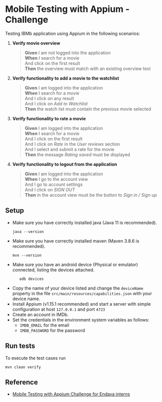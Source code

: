 # Mobile Testing with Appium - Challenge  

Testing IBMb application using Appium in the following scenarios:  

1. **Verify movie overview**  
   > **Given** I am not logged into the application  
   > **When** I search for a movie  
   > And click on the first result  
   > **Then** the overview must match with an existing overview text    

2. **Verify functionality to add a movie to the watchlist**  
   > **Given** I am logged into the application  
   > **When** I search for a movie  
   > And I click on any result  
   > And I click on *Add to Watchlist*  
   > **Then** the watch list must contain the previous movie selected  
   
3. **Verify functionality to rate a movie**  
   > **Given** I am logged into the application  
   > **When** I search for a movie  
   > And I click on the first result  
   > And I click on *Rate* in the *User reviews* section      
   > And I select and submit a rate for the movie  
   > **Then** the message *Rating saved* must be displayed  

4. **Verify functionality to logout from the application**  
   > **Given** I am logged into the application    
   > **When** I go to the account view  
   > And I go to account settings    
   > And I click on *SIGN OUT*   
   > **Then** in the account view must be the button to *Sign in / Sign up*    

## Setup

- Make sure you have correctly installed java (Java 11 is recommended).  
   ```
   java --version
   ```
- Make sure you have correctly installed maven (Maven 3.8.6 is recommended).
   ```
   mvn --version
   ```
- Make sure you have an android device (Physical or emulator) connected, listing the devices attached.  
   ```
      adb devices
   ```
- Copy the name of your device listed and change the `deviceName` property in the file `src/main/resources/capabilities.json` with your device name.
- Install Appium (v1.15.1 recommended) and start a server with simple configuration at host `127.0.0.1` and port `4723`
- Create an account in IMDb.
- Set the credentials in the environment system variables as follows:
   * `IMDB_EMAIL` for the email
   * `IMDB_PASSWORD` for the password
  
## Run tests

To execute the test cases run
```
mvn clean verify
```

## Reference

- [Mobile Testing with Appium Challenge for Endava interns](https://github.com/andreaisabm/MobileWithAppiumChallenge)